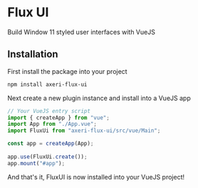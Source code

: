 # Flux UI 
Build Window 11 styled user interfaces with VueJS

## Installation
First install the package into your project
```bash
npm install axeri-flux-ui
```

Next create a new plugin instance and install into a VueJS app
```javascript
// Your VueJS entry script
import { createApp } from "vue";
import App from "./App.vue";
import FluxUi from "axeri-flux-ui/src/vue/Main";

const app = createApp(App);
    
app.use(FluxUi.create());
app.mount("#app");
```

And that's it, FluxUI is now installed into your VueJS project!